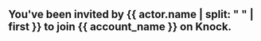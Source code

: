 ## You've been invited by {{ actor.name | split: " " | first }} to join {{ account_name }} on Knock.